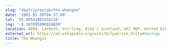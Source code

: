 ```yaml
---
slug: "daytrip/eu/gb/the-whangie"
date: '2001-01-30T04:37:00'
lat: '55.99543965454218'
lng: '-4.387895090026859'
location: A809, Carbeth, Stirling, Alba / Scotland, G63 9QP, United Kingdom
external_url: https://en.wikipedia.org/wiki/Kilpatrick_Hills#Geology
title: The Whangie
---
```



